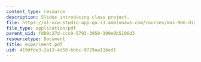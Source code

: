 ```yaml
---
content_type: resource
description: Slides introducing class project.
file: https://ol-ocw-studio-app-qa.s3.amazonaws.com/courses/mas-966-digital-anthropology-spring-2003/419dfde32a134d58bbbc9729aa116ed1_experiment.pdf
file_type: application/pdf
parent_uid: fd80c27d-ccc9-5793-3950-399e9b5106d3
resourcetype: Document
title: experiment.pdf
uid: 419dfde3-2a13-4d58-bbbc-9729aa116ed1
---
```

